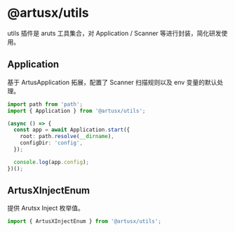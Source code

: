 # @artusx/utils

utils 插件是 aruts 工具集合，对 Application / Scanner 等进行封装，简化研发使用。

## Application

基于 ArtusApplication 拓展，配置了 Scanner 扫描规则以及 env 变量的默认处理。

```ts
import path from 'path';
import { Application } from '@artusx/utils';

(async () => {
  const app = await Application.start({
    root: path.resolve(__dirname),
    configDir: 'config',
  });

  console.log(app.config);
})();
```

## ArtusXInjectEnum

提供 Arutsx Inject 枚举值。

```ts
import { ArtusXInjectEnum } from '@artusx/utils';
```

